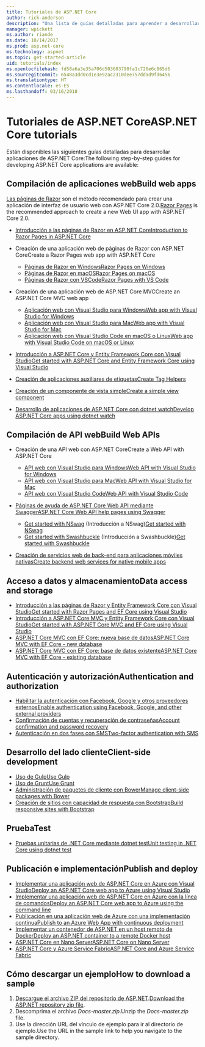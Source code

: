 ```yaml
---
title: Tutoriales de ASP.NET Core
author: rick-anderson
description: "Una lista de guías detalladas para aprender a desarrollar aplicaciones de ASP.NET Core."
manager: wpickett
ms.author: riande
ms.date: 10/14/2017
ms.prod: asp.net-core
ms.technology: aspnet
ms.topic: get-started-article
uid: tutorials/index
ms.openlocfilehash: fd58a6a3e35a706d503603790fa1c726e6c865d6
ms.sourcegitcommit: 6548a3dd0cd1e3e92ac2310dee757ddad9fd6456
ms.translationtype: HT
ms.contentlocale: es-ES
ms.lasthandoff: 03/16/2018
---
```

# <a name="aspnet-core-tutorials"></a><span data-ttu-id="a04a2-103">Tutoriales de ASP.NET Core</span><span class="sxs-lookup"><span data-stu-id="a04a2-103">ASP.NET Core tutorials</span></span>

<span data-ttu-id="a04a2-104">Están disponibles las siguientes guías detalladas para desarrollar aplicaciones de ASP.NET Core:</span><span class="sxs-lookup"><span data-stu-id="a04a2-104">The following step-by-step guides for developing ASP.NET Core applications are available:</span></span>

## <a name="build-web-apps"></a><span data-ttu-id="a04a2-105">Compilación de aplicaciones web</span><span class="sxs-lookup"><span data-stu-id="a04a2-105">Build web apps</span></span>

<span data-ttu-id="a04a2-106">[Las páginas de Razor](xref:mvc/razor-pages/index) son el método recomendado para crear una aplicación de interfaz de usuario web con ASP.NET Core 2.0.</span><span class="sxs-lookup"><span data-stu-id="a04a2-106">[Razor Pages](xref:mvc/razor-pages/index) is the recommended approach to create a new Web UI app with ASP.NET Core 2.0.</span></span>

* [<span data-ttu-id="a04a2-107">Introducción a las páginas de Razor en ASP.NET Core</span><span class="sxs-lookup"><span data-stu-id="a04a2-107">Introduction to Razor Pages in ASP.NET Core</span></span>](xref:mvc/razor-pages/index)
* <span data-ttu-id="a04a2-108">Creación de una aplicación web de páginas de Razor con ASP.NET Core</span><span class="sxs-lookup"><span data-stu-id="a04a2-108">Create a Razor Pages web app with ASP.NET Core</span></span>

   * [<span data-ttu-id="a04a2-109">Páginas de Razor en Windows</span><span class="sxs-lookup"><span data-stu-id="a04a2-109">Razor Pages on Windows</span></span>](xref:tutorials/razor-pages/index)
   * [<span data-ttu-id="a04a2-110">Páginas de Razor en macOS</span><span class="sxs-lookup"><span data-stu-id="a04a2-110">Razor Pages on macOS</span></span>](xref:tutorials/razor-pages-mac/index)
   * [<span data-ttu-id="a04a2-111">Páginas de Razor con VSCode</span><span class="sxs-lookup"><span data-stu-id="a04a2-111">Razor Pages with VS Code</span></span>](xref:tutorials/razor-pages-vsc/index)  

* <span data-ttu-id="a04a2-112">Creación de una aplicación web de ASP.NET Core MVC</span><span class="sxs-lookup"><span data-stu-id="a04a2-112">Create an ASP.NET Core MVC web app</span></span>

   * [<span data-ttu-id="a04a2-113">Aplicación web con Visual Studio para Windows</span><span class="sxs-lookup"><span data-stu-id="a04a2-113">Web app with Visual Studio for Windows</span></span>](first-mvc-app/index.md)
   * [<span data-ttu-id="a04a2-114">Aplicación web con Visual Studio para Mac</span><span class="sxs-lookup"><span data-stu-id="a04a2-114">Web app with Visual Studio for Mac</span></span>](first-mvc-app-mac/index.md)
   * [<span data-ttu-id="a04a2-115">Aplicación web con Visual Studio Code en macOS o Linux</span><span class="sxs-lookup"><span data-stu-id="a04a2-115">Web app with Visual Studio Code on macOS or Linux</span></span>](first-mvc-app-xplat/index.md)

* [<span data-ttu-id="a04a2-116">Introducción a ASP.NET Core y Entity Framework Core con Visual Studio</span><span class="sxs-lookup"><span data-stu-id="a04a2-116">Get started with ASP.NET Core and Entity Framework Core using Visual Studio</span></span>](../data/ef-mvc/index.md)
* [<span data-ttu-id="a04a2-117">Creación de aplicaciones auxiliares de etiquetas</span><span class="sxs-lookup"><span data-stu-id="a04a2-117">Create Tag Helpers</span></span>](../mvc/views/tag-helpers/authoring.md)
* [<span data-ttu-id="a04a2-118">Creación de un componente de vista simple</span><span class="sxs-lookup"><span data-stu-id="a04a2-118">Create a simple view component</span></span>](../mvc/views/view-components.md#walkthrough-creating-a-simple-view-component)
* [<span data-ttu-id="a04a2-119">Desarrollo de aplicaciones de ASP.NET Core con dotnet watch</span><span class="sxs-lookup"><span data-stu-id="a04a2-119">Develop ASP.NET Core apps using dotnet watch</span></span>](dotnet-watch.md)

## <a name="build-web-apis"></a><span data-ttu-id="a04a2-120">Compilación de API web</span><span class="sxs-lookup"><span data-stu-id="a04a2-120">Build Web APIs</span></span>
* <span data-ttu-id="a04a2-121">Creación de una API web con ASP.NET Core</span><span class="sxs-lookup"><span data-stu-id="a04a2-121">Create a Web API with ASP.NET Core</span></span>

  * [<span data-ttu-id="a04a2-122">API web con Visual Studio para Windows</span><span class="sxs-lookup"><span data-stu-id="a04a2-122">Web API with Visual Studio for Windows</span></span>](first-web-api.md)
  * [<span data-ttu-id="a04a2-123">API web con Visual Studio para Mac</span><span class="sxs-lookup"><span data-stu-id="a04a2-123">Web API with Visual Studio for Mac</span></span>](xref:tutorials/first-web-api-mac)
  * [<span data-ttu-id="a04a2-124">API web con Visual Studio Code</span><span class="sxs-lookup"><span data-stu-id="a04a2-124">Web API with Visual Studio Code</span></span>](web-api-vsc.md)

* [<span data-ttu-id="a04a2-125">Páginas de ayuda de ASP.NET Core Web API mediante Swagger</span><span class="sxs-lookup"><span data-stu-id="a04a2-125">ASP.NET Core Web API help pages using Swagger</span></span>](xref:tutorials/web-api-help-pages-using-swagger)
  * <span data-ttu-id="a04a2-126">[Get started with NSwag](xref:tutorials/get-started-with-nswag) (Introducción a NSwag)</span><span class="sxs-lookup"><span data-stu-id="a04a2-126">[Get started with NSwag](xref:tutorials/get-started-with-nswag)</span></span>
  * <span data-ttu-id="a04a2-127">[Get started with Swashbuckle](xref:tutorials/get-started-with-swashbuckle) (Introducción a Swashbuckle)</span><span class="sxs-lookup"><span data-stu-id="a04a2-127">[Get started with Swashbuckle](xref:tutorials/get-started-with-swashbuckle)</span></span>

* [<span data-ttu-id="a04a2-128">Creación de servicios web de back-end para aplicaciones móviles nativas</span><span class="sxs-lookup"><span data-stu-id="a04a2-128">Create backend web services for native mobile apps</span></span>](../mobile/native-mobile-backend.md)

## <a name="data-access-and-storage"></a><span data-ttu-id="a04a2-129">Acceso a datos y almacenamiento</span><span class="sxs-lookup"><span data-stu-id="a04a2-129">Data access and storage</span></span>
* [<span data-ttu-id="a04a2-130">Introducción a las páginas de Razor y Entity Framework Core con Visual Studio</span><span class="sxs-lookup"><span data-stu-id="a04a2-130">Get started with Razor Pages and EF Core using Visual Studio</span></span>](xref:data/ef-rp/intro)
* [<span data-ttu-id="a04a2-131">Introducción a ASP.NET Core MVC y Entity Framework Core con Visual Studio</span><span class="sxs-lookup"><span data-stu-id="a04a2-131">Get started with ASP.NET Core MVC and EF Core using Visual Studio</span></span>](../data/ef-mvc/index.md)
* [<span data-ttu-id="a04a2-132">ASP.NET Core MVC con EF Core: nueva base de datos</span><span class="sxs-lookup"><span data-stu-id="a04a2-132">ASP.NET Core MVC with EF Core - new database</span></span>](https://docs.microsoft.com/ef/core/get-started/aspnetcore/new-db)
* [<span data-ttu-id="a04a2-133">ASP.NET Core MVC con EF Core: base de datos existente</span><span class="sxs-lookup"><span data-stu-id="a04a2-133">ASP.NET Core MVC with EF Core - existing database</span></span>](https://docs.microsoft.com/ef/core/get-started/aspnetcore/existing-db)

## <a name="authentication-and-authorization"></a><span data-ttu-id="a04a2-134">Autenticación y autorización</span><span class="sxs-lookup"><span data-stu-id="a04a2-134">Authentication and authorization</span></span>
* [<span data-ttu-id="a04a2-135">Habilitar la autenticación con Facebook, Google y otros proveedores externos</span><span class="sxs-lookup"><span data-stu-id="a04a2-135">Enable authentication using Facebook, Google, and other external providers</span></span>](../security/authentication/social/index.md)
* [<span data-ttu-id="a04a2-136">Confirmación de cuentas y recuperación de contraseñas</span><span class="sxs-lookup"><span data-stu-id="a04a2-136">Account confirmation and password recovery</span></span>](../security/authentication/accconfirm.md)
* [<span data-ttu-id="a04a2-137">Autenticación en dos fases con SMS</span><span class="sxs-lookup"><span data-stu-id="a04a2-137">Two-factor authentication with SMS</span></span>](../security/authentication/2fa.md)

## <a name="client-side-development"></a><span data-ttu-id="a04a2-138">Desarrollo del lado cliente</span><span class="sxs-lookup"><span data-stu-id="a04a2-138">Client-side development</span></span>
* [<span data-ttu-id="a04a2-139">Uso de Gulp</span><span class="sxs-lookup"><span data-stu-id="a04a2-139">Use Gulp</span></span>](../client-side/using-gulp.md)
* [<span data-ttu-id="a04a2-140">Uso de Grunt</span><span class="sxs-lookup"><span data-stu-id="a04a2-140">Use Grunt</span></span>](../client-side/using-grunt.md)
* [<span data-ttu-id="a04a2-141">Administración de paquetes de cliente con Bower</span><span class="sxs-lookup"><span data-stu-id="a04a2-141">Manage client-side packages with Bower</span></span>](../client-side/bower.md)
* [<span data-ttu-id="a04a2-142">Creación de sitios con capacidad de respuesta con Bootstrap</span><span class="sxs-lookup"><span data-stu-id="a04a2-142">Build responsive sites with Bootstrap</span></span>](../client-side/bootstrap.md)

## <a name="test"></a><span data-ttu-id="a04a2-143">Prueba</span><span class="sxs-lookup"><span data-stu-id="a04a2-143">Test</span></span>
* [<span data-ttu-id="a04a2-144">Pruebas unitarias de .NET Core mediante dotnet test</span><span class="sxs-lookup"><span data-stu-id="a04a2-144">Unit testing in .NET Core using dotnet test</span></span>](https://docs.microsoft.com/dotnet/articles/core/testing/unit-testing-with-dotnet-test)

## <a name="publish-and-deploy"></a><span data-ttu-id="a04a2-145">Publicación e implementación</span><span class="sxs-lookup"><span data-stu-id="a04a2-145">Publish and deploy</span></span>
* [<span data-ttu-id="a04a2-146">Implementar una aplicación web de ASP.NET Core en Azure con Visual Studio</span><span class="sxs-lookup"><span data-stu-id="a04a2-146">Deploy an ASP.NET Core web app to Azure using Visual Studio</span></span>](publish-to-azure-webapp-using-vs.md)
* [<span data-ttu-id="a04a2-147">Implementar una aplicación web de ASP.NET Core en Azure con la línea de comandos</span><span class="sxs-lookup"><span data-stu-id="a04a2-147">Deploy an ASP.NET Core web app to Azure using the command line</span></span>](publish-to-azure-webapp-using-cli.md)
* [<span data-ttu-id="a04a2-148">Publicación en una aplicación web de Azure con una implementación continua</span><span class="sxs-lookup"><span data-stu-id="a04a2-148">Publish to an Azure Web App with continuous deployment</span></span>](xref:host-and-deploy/azure-apps/azure-continuous-deployment)
* [<span data-ttu-id="a04a2-149">Implementar un contenedor de ASP.NET en un host remoto de Docker</span><span class="sxs-lookup"><span data-stu-id="a04a2-149">Deploy an ASP.NET container to a remote Docker host</span></span>](https://docs.microsoft.com/azure/vs-azure-tools-docker-hosting-web-apps-in-docker)
* [<span data-ttu-id="a04a2-150">ASP.NET Core en Nano Server</span><span class="sxs-lookup"><span data-stu-id="a04a2-150">ASP.NET Core on Nano Server</span></span>](nano-server.md)
* [<span data-ttu-id="a04a2-151">ASP.NET Core y Azure Service Fabric</span><span class="sxs-lookup"><span data-stu-id="a04a2-151">ASP.NET Core and Azure Service Fabric</span></span>](https://docs.microsoft.com/azure/service-fabric/service-fabric-add-a-web-frontend)

<a name="download"></a> 
## <a name="how-to-download-a-sample"></a><span data-ttu-id="a04a2-152">Cómo descargar un ejemplo</span><span class="sxs-lookup"><span data-stu-id="a04a2-152">How to download a sample</span></span>
1. <span data-ttu-id="a04a2-153">[Descargue el archivo ZIP del repositorio de ASP.NET](https://codeload.github.com/aspnet/Docs/zip/master).</span><span class="sxs-lookup"><span data-stu-id="a04a2-153">[Download the ASP.NET repository zip file](https://codeload.github.com/aspnet/Docs/zip/master).</span></span>
1. <span data-ttu-id="a04a2-154">Descomprima el archivo *Docs-master.zip*.</span><span class="sxs-lookup"><span data-stu-id="a04a2-154">Unzip the *Docs-master.zip* file.</span></span>
1. <span data-ttu-id="a04a2-155">Use la dirección URL del vínculo de ejemplo para ir al directorio de ejemplo.</span><span class="sxs-lookup"><span data-stu-id="a04a2-155">Use the URL in the sample link to help you navigate to the sample directory.</span></span> 
